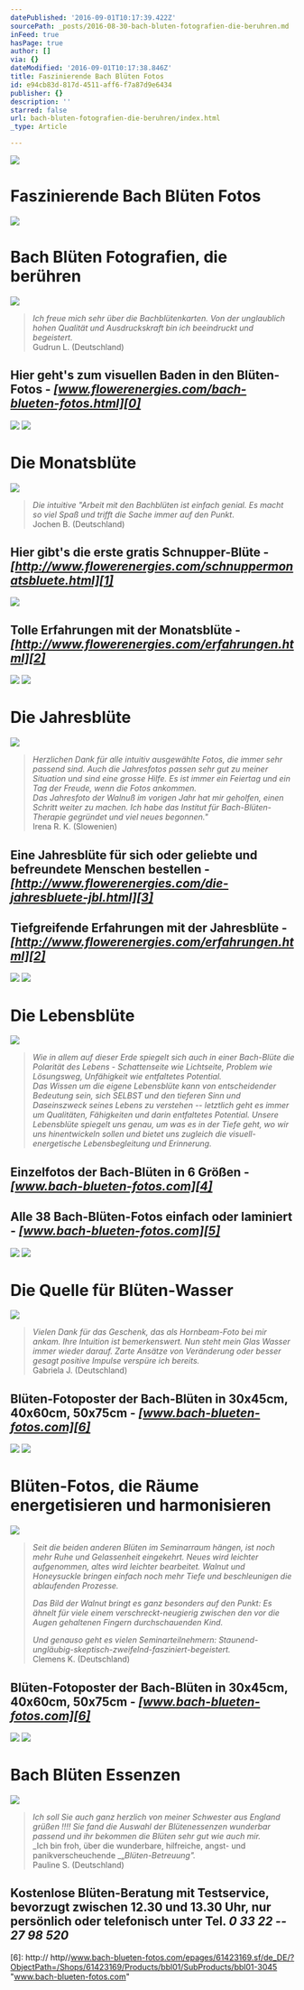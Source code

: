 ```yaml
---
datePublished: '2016-09-01T10:17:39.422Z'
sourcePath: _posts/2016-08-30-bach-bluten-fotografien-die-beruhren.md
inFeed: true
hasPage: true
author: []
via: {}
dateModified: '2016-09-01T10:17:38.846Z'
title: Faszinierende Bach Blüten Fotos
id: e94cb83d-817d-4511-aff6-f7a87d9e6434
publisher: {}
description: ''
starred: false
url: bach-bluten-fotografien-die-beruhren/index.html
_type: Article

---
```

![](https://the-grid-user-content.s3-us-west-2.amazonaws.com/8bd3d9b0-5849-4029-a7f7-3bae83b043b2.png)

# Faszinierende Bach Blüten Fotos
![](https://the-grid-user-content.s3-us-west-2.amazonaws.com/1ac51527-20e6-43cc-b17c-64f05dcf9611.png)

# Bach Blüten Fotografien, die berühren
![](https://the-grid-user-content.s3-us-west-2.amazonaws.com/c52ca196-386e-4980-be94-85a626530397.png)

> _Ich freue mich sehr über die Bachblütenkarten. Von der unglaublich hohen Qualität und Ausdruckskraft bin ich beeindruckt und begeistert._  
> Gudrun L. (Deutschland)

## Hier geht's zum visuellen Baden in den Blüten-Fotos - _**[www.flowerenergies.com/bach-blueten-fotos.html][0]**_
![](https://the-grid-user-content.s3-us-west-2.amazonaws.com/decbee6a-a977-4736-9019-11e4c1989d4b.png)
![](https://the-grid-user-content.s3-us-west-2.amazonaws.com/4aac74a1-b284-43b4-ac56-edd06ad29122.png)

# Die Monatsblüte
![](https://the-grid-user-content.s3-us-west-2.amazonaws.com/c0614857-782e-401e-992e-c1ee43e4b41f.png)

> _Die intuitive "Arbeit mit den Bachblüten ist einfach genial. Es macht so viel Spaß und trifft die Sache immer auf den Punkt_.  
> Jochen B. (Deutschland)

## Hier gibt's die erste gratis Schnupper-Blüte - _**[http://www.flowerenergies.com/schnuppermonatsbluete.html][1]**_
![](https://the-grid-user-content.s3-us-west-2.amazonaws.com/3de112c1-f39d-4ba5-bbff-c816e564a8f4.png)

## Tolle Erfahrungen mit der Monatsblüte - _**[http://www.flowerenergies.com/erfahrungen.html][2]**_
![](https://the-grid-user-content.s3-us-west-2.amazonaws.com/49ca048b-8956-49ee-8583-05926dd99d9b.png)
![](https://the-grid-user-content.s3-us-west-2.amazonaws.com/1be3dcc6-ec1e-4af1-b313-411c87465b64.png)

# Die Jahresblüte
![](https://the-grid-user-content.s3-us-west-2.amazonaws.com/6ebb8fc4-a74a-4cbf-9181-22973eb286dc.png)

> _Herzlichen Dank für alle intuitiv ausgewählte Fotos, die immer sehr passend sind. Auch die Jahresfotos passen sehr gut zu meiner Situation und sind eine grosse Hilfe. Es ist immer ein Feiertag und ein Tag der Freude, wenn die Fotos ankommen._  
> _Das Jahresfoto der Walnuß im vorigen Jahr hat mir geholfen, einen Schritt weiter zu machen. Ich habe das Institut für Bach-Blüten-Therapie gegründet und viel neues begonnen."_  
> Irena R. K. (Slowenien)

## Eine Jahresblüte für sich oder geliebte und befreundete Menschen bestellen - _**[http://www.flowerenergies.com/die-jahresbluete-jbl.html][3]**_

## Tiefgreifende Erfahrungen mit der Jahresblüte - _**[http://www.flowerenergies.com/erfahrungen.html][2]**_
![](https://the-grid-user-content.s3-us-west-2.amazonaws.com/2d5b5e5f-c5e6-4d99-b107-dd2452993bad.png)
![](https://the-grid-user-content.s3-us-west-2.amazonaws.com/7816f3ca-97db-498b-b867-bffc853b5c87.jpg)

# Die Lebensblüte
![](https://the-grid-user-content.s3-us-west-2.amazonaws.com/20899145-ba0e-4979-a773-b0d3cfa50822.png)

> _Wie in allem auf dieser Erde spiegelt sich auch in einer Bach-Blüte die Polarität des Lebens - Schattenseite wie Lichtseite, Problem wie Lösungsweg, Unfähigkeit wie entfaltetes Potential._  
> _Das Wissen um die eigene Lebensblüte kann von entscheidender Bedeutung sein, sich SELBST und den tieferen Sinn und Daseinszweck seines Lebens zu verstehen -- letztlich geht es immer um Qualitäten, Fähigkeiten und darin entfaltetes Potential. Unsere Lebensblüte spiegelt uns genau, um was es in der Tiefe geht, wo wir uns hinentwickeln sollen und bietet uns zugleich die visuell-energetische Lebensbegleitung und Erinnerung._

## Einzelfotos der Bach-Blüten in 6 Größen - _**[www.bach-blueten-fotos.com][4]**_

## Alle 38 Bach-Blüten-Fotos einfach oder laminiert - _**[www.bach-blueten-fotos.com][5]**_
![](https://the-grid-user-content.s3-us-west-2.amazonaws.com/4f2cf507-c6ba-4717-bafd-7970ffd739cd.png)
![](https://the-grid-user-content.s3-us-west-2.amazonaws.com/0e571956-1565-48a8-a151-eb66e2c54348.png)

# Die Quelle für Blüten-Wasser
![](https://the-grid-user-content.s3-us-west-2.amazonaws.com/7415ae07-52a3-4857-8704-b3dd320febf8.png)

> _Vielen Dank für das Geschenk, das als Hornbeam-Foto bei mir ankam. Ihre Intuition ist bemerkenswert. Nun steht mein Glas Wasser immer wieder darauf. Zarte Ansätze von Veränderung oder besser gesagt positive Impulse verspüre ich bereits._  
> Gabriela J. (Deutschland)

## Blüten-Fotoposter der Bach-Blüten in 30x45cm, 40x60cm, 50x75cm - _**[www.bach-blueten-fotos.com][6]**_
![](https://the-grid-user-content.s3-us-west-2.amazonaws.com/f057a508-f93a-44c0-a093-cf66ad42ca6f.png)
![](https://the-grid-user-content.s3-us-west-2.amazonaws.com/f208bf6b-237d-4c0f-84f1-4b66a15b477e.png)

# Blüten-Fotos, die Räume energetisieren und harmonisieren
![](https://the-grid-user-content.s3-us-west-2.amazonaws.com/d4acfb94-5cf2-4854-a71a-bf654a7d8881.png)

> _Seit die beiden anderen Blüten im Seminarraum hängen, ist noch mehr Ruhe und Gelassenheit eingekehrt. Neues wird leichter aufgenommen, altes wird leichter bearbeitet. Walnut und Honeysuckle bringen einfach noch mehr Tiefe und beschleunigen die ablaufenden Prozesse._
> 
> _Das Bild der Walnut bringt es ganz besonders auf den Punkt: Es ähnelt für viele einem verschreckt-neugierig zwischen den vor die Augen gehaltenen Fingern durchschauenden Kind._
> 
> _Und genauso geht es vielen Seminarteilnehmern: Staunend-ungläubig-skeptisch-zweifelnd-fasziniert-begeistert._  
> Clemens K. (Deutschland)

## Blüten-Fotoposter der Bach-Blüten in 30x45cm, 40x60cm, 50x75cm - _**[www.bach-blueten-fotos.com][6]**_
![](https://the-grid-user-content.s3-us-west-2.amazonaws.com/5d4e8584-c5af-49e0-bafb-6b5bc5936fb2.png)
![](https://the-grid-user-content.s3-us-west-2.amazonaws.com/5b703ea8-68ab-4cf8-a051-df9f6bc55b57.png)

# Bach Blüten Essenzen
![](https://the-grid-user-content.s3-us-west-2.amazonaws.com/c8cf3f0a-ddbb-42bb-b034-2886e0db094b.png)

> _Ich soll Sie auch ganz herzlich von meiner Schwester aus England grüßen !!!! Sie fand die Auswahl der Blütenessenzen wunderbar passend und ihr bekommen die Blüten sehr gut wie auch mir._  
> _Ich bin froh, über die wunderbare, hilfreiche, angst- und panikverscheuchende _„_Blüten-Betreuung"._  
> Pauline S. (Deutschland)

## Kostenlose Blüten-Beratung mit Testservice, bevorzugt zwischen 12.30 und 13.30 Uhr, nur persönlich oder telefonisch unter Tel. _**0 33 22 -- 27 98 520**_

[0]: http://flowerenergies.com/bach-blueten-fotos.html "http://flowerenergies.com/bach-blueten-fotos.html"
[1]: http://www.flowerenergies.com/schnuppermonatsbluete.html "http://www.flowerenergies.com/schnuppermonatsbluete.html"
[2]: http://www.flowerenergies.com/erfahrungen.html "http://www.flowerenergies.com/erfahrungen.html"
[3]: http://www.flowerenergies.com/die-jahresbluete-jbl.html "http://www.flowerenergies.com/die-jahresbluete-jbl.html"
[4]: http://www.bach-blueten-fotos.com/epages/61423169.sf/de_DE/?ObjectPath=/Shops/61423169/Categories/bbl-fotos "http://www.bach-blueten-fotos.com"
[5]: http://www.bach-blueten-fotos.com/epages/61423169.sf/de_DE/?ObjectPath=/Shops/61423169/Categories/bbl-sets "http://www.bach-blueten-fotos.com"
[6]: http:// http//www.bach-blueten-fotos.com/epages/61423169.sf/de_DE/?ObjectPath=/Shops/61423169/Products/bbl01/SubProducts/bbl01-3045 "www.bach-blueten-fotos.com"
